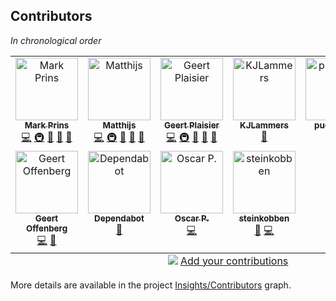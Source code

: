 ## Contributors

_In chronological order_

<!-- ALL-CONTRIBUTORS-LIST:START - Do not remove or modify this section -->
<!-- prettier-ignore-start -->
<!-- markdownlint-disable -->
<table>
  <tbody>
    <tr>
      <td align="center" valign="top" width="16.66%"><a href="https://www.b3partners.nl/"><img src="https://avatars.githubusercontent.com/u/1165786?v=4?s=100" width="100px;" alt="Mark Prins"/><br /><sub><b>Mark Prins</b></sub></a><br /><a href="https://github.com/Tailormap/tailormap-viewer/commits?author=mprins" title="Code">💻</a> <a href="#infra-mprins" title="Infrastructure (Hosting, Build-Tools, etc)">🚇</a> <a href="https://github.com/Tailormap/tailormap-viewer/pulls?q=is%3Apr+reviewed-by%3Amprins" title="Reviewed Pull Requests">👀</a> <a href="https://github.com/Tailormap/tailormap-viewer/issues?q=author%3Amprins" title="Bug reports">🐛</a> <a href="#maintenance-mprins" title="Maintenance">🚧</a></td>
      <td align="center" valign="top" width="16.66%"><a href="https://github.com/matthijsln"><img src="https://avatars.githubusercontent.com/u/1926261?v=4?s=100" width="100px;" alt="Matthijs"/><br /><sub><b>Matthijs</b></sub></a><br /><a href="https://github.com/Tailormap/tailormap-viewer/commits?author=matthijsln" title="Code">💻</a> <a href="#infra-matthijsln" title="Infrastructure (Hosting, Build-Tools, etc)">🚇</a> <a href="https://github.com/Tailormap/tailormap-viewer/pulls?q=is%3Apr+reviewed-by%3Amatthijsln" title="Reviewed Pull Requests">👀</a> <a href="https://github.com/Tailormap/tailormap-viewer/issues?q=author%3Amatthijsln" title="Bug reports">🐛</a> <a href="#maintenance-matthijsln" title="Maintenance">🚧</a></td>
      <td align="center" valign="top" width="16.66%"><a href="http://www.gnamic.nl/"><img src="https://avatars.githubusercontent.com/u/4118121?v=4?s=100" width="100px;" alt="Geert Plaisier"/><br /><sub><b>Geert Plaisier</b></sub></a><br /><a href="https://github.com/Tailormap/tailormap-viewer/commits?author=geertplaisier" title="Code">💻</a> <a href="#infra-geertplaisier" title="Infrastructure (Hosting, Build-Tools, etc)">🚇</a> <a href="https://github.com/Tailormap/tailormap-viewer/pulls?q=is%3Apr+reviewed-by%3Ageertplaisier" title="Reviewed Pull Requests">👀</a> <a href="https://github.com/Tailormap/tailormap-viewer/issues?q=author%3Ageertplaisier" title="Bug reports">🐛</a> <a href="#maintenance-geertplaisier" title="Maintenance">🚧</a></td>
      <td align="center" valign="top" width="16.66%"><a href="https://github.com/KJLammers"><img src="https://avatars.githubusercontent.com/u/13237783?v=4?s=100" width="100px;" alt="KJLammers"/><br /><sub><b>KJLammers</b></sub></a><br /><a href="https://github.com/Tailormap/tailormap-viewer/issues?q=author%3AKJLammers" title="Bug reports">🐛</a></td>
      <td align="center" valign="top" width="16.66%"><a href="https://github.com/puckipedia"><img src="https://avatars.githubusercontent.com/u/488734?v=4?s=100" width="100px;" alt="puckipedia"/><br /><sub><b>puckipedia</b></sub></a><br /><a href="https://github.com/Tailormap/tailormap-viewer/commits?author=puckipedia" title="Code">💻</a> <a href="https://github.com/Tailormap/tailormap-viewer/issues?q=author%3Apuckipedia" title="Bug reports">🐛</a></td>
      <td align="center" valign="top" width="16.66%"><a href="https://github.com/mvdstruijk"><img src="https://avatars.githubusercontent.com/u/8654096?v=4?s=100" width="100px;" alt="Martijn"/><br /><sub><b>Martijn</b></sub></a><br /><a href="https://github.com/Tailormap/tailormap-viewer/commits?author=mvdstruijk" title="Code">💻</a> <a href="https://github.com/Tailormap/tailormap-viewer/commits?author=mvdstruijk" title="Documentation">📖</a> <a href="#maintenance-mvdstruijk" title="Maintenance">🚧</a></td>
    </tr>
    <tr>
      <td align="center" valign="top" width="16.66%"><a href="https://github.com/geertoff"><img src="https://avatars.githubusercontent.com/u/102165826?v=4?s=100" width="100px;" alt="Geert Offenberg"/><br /><sub><b>Geert Offenberg</b></sub></a><br /><a href="https://github.com/Tailormap/tailormap-viewer/commits?author=geertoff" title="Code">💻</a> <a href="https://github.com/Tailormap/tailormap-viewer/issues?q=author%3Ageertoff" title="Bug reports">🐛</a></td>
      <td align="center" valign="top" width="16.66%"><a href="https://github.com/features/security"><img src="https://avatars.githubusercontent.com/u/27347476?v=4?s=100" width="100px;" alt="Dependabot"/><br /><sub><b>Dependabot</b></sub></a><br /><a href="#maintenance-dependabot" title="Maintenance">🚧</a></td>
      <td align="center" valign="top" width="16.66%"><a href="https://github.com/oscarporsius"><img src="https://avatars.githubusercontent.com/u/149582283?v=4?s=100" width="100px;" alt="Oscar P."/><br /><sub><b>Oscar P.</b></sub></a><br /><a href="https://github.com/Tailormap/tailormap-viewer/commits?author=oscarporsius" title="Code">💻</a></td>
      <td align="center" valign="top" width="16.66%"><a href="https://github.com/steinkobben"><img src="https://avatars.githubusercontent.com/u/93925365?v=4?s=100" width="100px;" alt="steinkobben"/><br /><sub><b>steinkobben</b></sub></a><br /><a href="#maintenance-steinkobben" title="Maintenance">🚧</a> <a href="https://github.com/Tailormap/tailormap-viewer/commits?author=steinkobben" title="Code">💻</a></td>
    </tr>
  </tbody>
  <tfoot>
    <tr>
      <td align="center" size="13px" colspan="6">
        <img src="https://raw.githubusercontent.com/all-contributors/all-contributors-cli/1b8533af435da9854653492b1327a23a4dbd0a10/assets/logo-small.svg">
          <a href="https://all-contributors.js.org/docs/en/bot/usage">Add your contributions</a>
        </img>
      </td>
    </tr>
  </tfoot>
</table>

<!-- markdownlint-restore -->
<!-- prettier-ignore-end -->

<!-- ALL-CONTRIBUTORS-LIST:END -->

More details are available in the project [Insights/Contributors](https://github.com/B3Partners/tailormap-viewer/graphs/contributors) graph.
